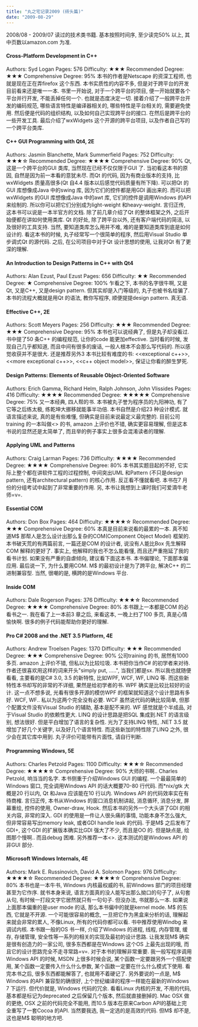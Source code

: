 ```yaml
---
title: "丸之宅记录2009 (砖头篇)"
date: "2009-08-29"
---
```


2008/08 - 2009/07 读过的技术类书籍. 基本按照时间序, 至少读完50% 以上, 其中页数以amazon.com 为准.

#### Cross-Platform Development in C++

Authors: Syd Logan Pages: 576 Difficulty: ★★★ Recommended Degree: ★★★ Comprehensive Degree: 95% 本书的作者是Netscape 的资深工程师, 也就是现在正在弄firefox 这个东西. 本书实质性的内容不多, 但是对于跨平台的开发目前看来还是唯一一本. 书里一开始说, 对于一个跨平台的项目, 便一开始就要各个平台并行开发, 不能丢掉任何一个. 也就是态度决定一切. 接着介绍了一般跨平台开发的编码规范, 哪些语言特性是编译器相关的, 哪些特性是平台相关的, 需要避免使用. 然后便是代码的组织结构, 以及如何自己实现跨平台的接口. 在然后是跨平台的一些开发工具. 最后介绍了wxWidgets 这个开源的跨平台项目, 以及作者自己写的一个跨平台类库.

#### C++ GUI Programming with Qt4, 2E

Authors: Jasmin Blanchette, Mark Summerfield Pages: 752 Difficulty: ★★★☆ Recommended Degree: ★★★★ Comprehensive Degree: 90% Qt, 这是一个跨平台的GUI 类库, 当然现在已经不仅仅限于GUI 了. 当初看这本书的原因, 自然是因为前一本看的意犹未尽. 而Qt 的代码, 因为有商业版本的支持, 比wxWidgets 质量高很多(Qt 自4.4 版本以后感觉代码质量有所下降). 可以把Qt 的GUI 库想像成Java 中的swing 库, 因为它们的控件都是用GDI 画出来的. 而可以把wxWidgets 的GUI 库想像成Java 中的awt 库, 它们的控件是调用Windows 的API 来绘制的. 所以你可以把它们分别成为light-weight 和heavy-weight. 言归正传, 这本书可以说是一本半官方的文档. 除了前几章介绍了Qt 的整体框架之外, 之后开始便都在讲如何使用类库. Qt 的好处, 除了跨平台以外, 还有客户端代码的简洁, 以及很好的工具支持. 当然, 要知道类库怎么用并不难, 难的是要知道类库到底是如何设计的. 看这本书的时候, 丸子经常写一个很简单的程序, 然后用Visual Studio 单步调式Qt 的源代码. 之后, 在公司项目中对于Qt 设计思想的使用, 让我对Qt 有了更深的理解.

#### An Introduction to Design Patterns in C++ with Qt4

Authors: Alan Ezust, Paul Ezust Pages: 656 Difficulty: ★★ Recommended Degree: ★ Comprehensive Degree: 100% 乍看之下, 本书的名字很牛啊, 又是Qt, 又是C++, 又是design pattern. 但其实却是入门等级的, 丸子也被书名给骗了. 本书的流程大概就是用Qt 的语法, 教你写程序, 顺便提提design pattern. 真无语.

#### Effective C++, 2E

Authors: Scott Meyers Pages: 256 Difficulty: ★★★ Recommended Degree: ★★★ Comprehensive Degree: 95% 本书也可以说经典了, 但是丸子却没看过. 书中提了50 条C++ 的编程规范, 让你的code 能更加effective. 当时看的时候, 发现自己几乎都知道, 而且中间有很多的废话, 一般人根本不会那么写代码的. 所以感觉收获并不是很大. 还是推荐另外3 本书比较有难度的书: <<exceptional c++>>, <<more exceptional c++>>, <<c++ object model>>, 保证让你看的醉生梦死.

#### Design Patterns: Elements of Reusable Object-Oriented Software

Authors: Erich Gamma, Richard Helm, Ralph Johnson, John Vlissides Pages: 416 Difficulty: ★★★★ Recommended Degree: ★★★★★ Comprehensive Degree: 75% 又一本经典, 四人帮的书. 本书被丸子誉为程序员的九阳神功, 有了它等之后练太极, 练乾坤大挪移就能事半功倍. 本书自然是介绍23 种设计模式. 就语言描述来说, 真的是有些难懂, 但确实是目前来说最定义最完整的. 目前公司training 的一本叫做<<head first: design pattern>> 的书, amazon 上评价也不错, 确实更容易理解, 但是这本书说的显然还是太简单了, 而且举的例子事实上很多会混淆读者的理解.

#### Applying UML and Patterns

Authors: Craig Larman Pages: 736 Difficulty: ★★★★ Recommended Degree: ★★★★ Comprehensive Degree: 80% 本书其实题目起的不好, 它实际上整个都在讲软件工程的过程控制, 中间突出UML 和Pattern (不只是design pattern, 还有architectural pattern) 的核心作用. 反正看不懂就看吧. 本书在7 月份的分组考试中起到了非常重要的作用. 另, 本书让我想到上课时我们可爱滴牛老师=v=.

#### Essential COM

Authors: Don Box Pages: 464 Difficulty: ★★★★☆ Recommended Degree: ★★★ Comprehensive Degree: 60% 本真是目前来说看的最累的一本. 真不知道M$ 那帮人是怎么设计出那么复杂的COM(Component Object Model) 框架的. 本书破天荒的有两篇前言, 一篇还是COM 的设计者, 说没有人能比Box 先生解释COM 解释的更好了. 事实上, 他解释的我也不怎么能看懂, 而且还严重拖延了我的看书计划. 如果没有严重的自虐倾向, 建议看下面这本书. 本书偏理论, 下面那本偏应用. 最后说一下, 为什么要用COM. M$ 的最初设计是为了跨平台, 解决C++ 的二进制兼容型. 当然, 很嘲的是, 横跨的是Windows 平台.

#### Inside COM

Authors: Dale Rogerson Pages: 376 Difficulty: ★★★☆ Recommended Degree: ★★★★ Comprehensive Degree: 80% 本书跟上一本都是COM 的必看书之一. 我在看了上一本前3 章之后, 来看这本, 一晚上扫了100 多页, 真是心情愉快啊. 很多的例子代码能帮助你更好的理解.

#### Pro C# 2008 and the .NET 3.5 Platform, 4E

Authors: Andrew Troelsen Pages: 1370 Difficulty: ★★★ Recommended Degree: ★★★ Comprehensive Degree: 90% 公司training 的书, 居然有1000 多页. amazon 上评价不错, 但私以为比较垃圾. 本书把你当作C# 的初学者来对待. 作者还很喜欢用这样的词来开头"simply put, .....", 当我们都是sx. 所以我也就随便看看, 主要看的是C# 3.0, 3.5 的新特性, 比如WPF, WCF, WF, LINQ 等. 而这些新特性本书却写的非常的不详细, 果然是给初学者的书. WPF 确实是比较比较好的设计. 这一点不想多说, 光看有很多开源的模仿WPF 的框架就知道这个设计思路有多好. WCF, WF.. 私以为这两个完全没有必要. WCF 虽然说代码的确比较简单, 但那个配置文件没有Visual Studio 的辅助, 基本是配不来的. WF 感觉就是个半成品, 对于Visual Studio 的依赖性更大. LINQ 的设计思路是把SQL 集成到.NET 的语言级别, 想法很好. 但是平白增加了语言的复杂性. 光为了支持LINQ 特性, .NET 3.5 就增加了好几个关键字, 以及好几个语言特性. 而这些新加的特性除了LINQ 之外, 很少会在其它库中用到. 丸子评价可能带有片面性, 请自行判断.

#### Programming Windows, 5E

Authors: Charles Petzold Pages: 1100 Difficulty: ★★★☆ Recommended Degree: ★★★★☆ Comprehensive Degree: 90% 大师的书啊.. Charles Petzold, 响当当的名字. 本书侧重于介绍Windows GUI 的编程. 一个最最简单的Windows 窗口, 完全调用Windows API 的话大概要70-80 行代码. 而\*nix/gtk 大概是20 行以内, Qt 和Java 应该能在10 行以内. Windows API 的代码效率实在有待商榷. 言归正传, 本书从Windows 的窗口消息机制讲起, 消息循环, 消息分发, 屏幕重绘, 控件的使用, Owner-draw, Hook. 然后本书的另外一个大头讲了GDI 的相关内容, 非常的深入. GDI 的使用是一件让人很头痛的事情, 功能本身不怎么强大, 但非常容易写出memory leak, 或者GDI handle leak 的代码. 于是M$ 之后发布了GDI+, 这个GDI 的扩展版本确实比GDI 强大了不少, 而且是OO 的. 但是缺点是, 绘图那个慢啊.. 而且debug 困难. 另外推荐一本<<Programmiong Application for Microsoft Windows>>. 这本测试的是Windows API 的非GUI 部分.

#### Microsoft Windows Internals, 4E

Authors: Mark E. Russinovich, David A. Solomon Pages: 976 Difficulty: ★★★★☆ Recommended Degree: ★★★★☆ Comprehensive Degree: 80% 本书也是一本牛书, Windows 内核最权威的书, 前Windows 部门的项目经理甚至为它作序. 就书本身来说, 语言方面真的没人能写出那么拗口的句子了, 从句套从句, 有时候一打段文字它居然就只有一句句子. 但没办法, 书就那么一本. 如果说上面那本偏重的是user mode 的话, 那么本书偏中的就是kernel mode. M$ 的东西, 它就是不开源. 一个可能很容易的概念, 一旦把它作为黑盒来分析的话, 理解起来就会非常的累人, 不像Linux, 所有的代码你都可以看. 书中推荐使用Windbg 来调试内核. 本书跟一般的OS 书一样, 介绍了Windows 的进程, 线程, 内存管理, 缓存, 存储管理, 安全性等一系列的相关的实现及最初的设计思路. 让我发现M$ 确实是很有创造力的一家公司, 很多东西都是在Windows 这个OS 上最先出现的哦, 而且它的设计思路完全不走寻常路=v=. 对于本书的理解非常重要. 我一般写程序调用Windows API 的时候, MSDN 上很多时候会说, 某个函数一定要跟另外一个搭配使用, 某个函数一定要传入什么什么参数, 某个函数一定要在什么什么模式下使用. 看完本书之后, 很多东西都能解答了, 也就用不着硬记了. 另外要说的一点是, M$ Windows 的API 兼容型的确很好, 上个世纪编译的程序一样能在最新的Windows 7 下运行. 但代价就是, Windows 代码的冗余. 看看Linux 内核的开发, 不用的代码, 基本都是标记为deprecated 之后保留几个版本, 然后就直接删掉的. Mac OSX 做的更绝, OSX 之前的代码完全不能用, 而10.5 版本在原来Carbon API的基础上完全重写了一套Cocoa 的API. 当然要我选, 我一定选的是高效的代码. 但M$ 却不是, 这也是M$ 聪明的地方吧.
